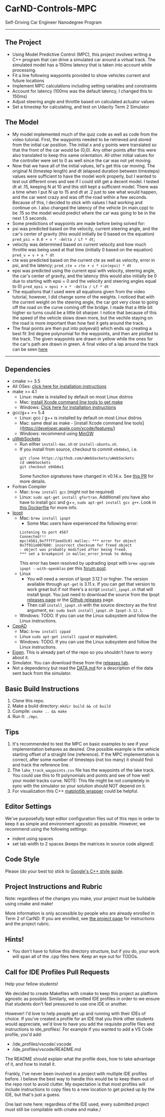 # CarND-Controls-MPC
Self-Driving Car Engineer Nanodegree Program

---

## The Project

* Using Model Predictive Control (MPC), this project involves writing a C++ program that can drive a simulated car around a virtual track. The simulated model has a 150ms latency that is taken into account while processing.
 * Fit a line following waypoints provided to show vehicles current and future locations
 * Implement MPC calculations including setting variables and constraints
 * Account for latency (100ms was the default latency, I changed this to 150ms)
 * Adjust steering angle and throttle based on calculated actuator values
 * Set a timestep for calculating, and test on Udacity Term 2 Simulator
 
 ## The Model
 
 * My model implemented much of the quiz code as well as code from the video tutorial. First, the waypoints needed to be retrieved and stored from the initial car position. The initial x and y points were translated so that the front of the car would be (0,0). Any other points after this were also translated to keep this same orientation. All other initial values for the controller were set to 0 as well since the car was not yet moving. 
 * Now that we have all of the initial values, let's get this car moving. The original N (timestep length) and dt (elapsed duration between timesteps) values were sufficient to have the model work properly, but I wanted to test out different ones and see if I could still get a decent model. I tested dt at .15, keeping N at 10 and this still kept a sufficient model. There was a time when I put N up to 15 and dt at .2 just to see what would happen, and the car went crazy and was off the road within a few seconds. Because of this, I decided to stick with values I had working and continue on. I also changed the latency of the vehicle (in main.cpp) to be .15 so the model would predict where the car was going to be in the next 1.5 seconds. 
 * Some predictions of waypoints are made before being solved for:
  * psi was predicted based on the velocity, current steering angle, and the car's center of gravity (this would initially be 0 based on the equation) ```pred_psi = 0.0 + v * -delta / Lf * dt```;
  * velocity was determined based on current velocity and how much throttle was being used at that time (initially 0 based on the equation) ```pred_v = v + a * dt```
  * cte was predicted based on the current cte as well as velocity, error in psi, and the latency; ```pred_cte = cte + v * sin(epsi) * dt```
  * epsi was predicted using the current epsi with velocity, steering angle, the car's center of gravity, and the latency (this would also initially be 0 due to starting with epsi = 0 and the velocity and steering angles equal to 0) ```pred_epsi = epsi + v * -delta / Lf * dt```
 * The equations that I used were all equations given from the video tutorial, however, I did change some of the weights. I noticed that with the current weight on the steering angle, the car got very close to going off the road on the curve coming off the bridge. I made that a little bit higher so turns could be a little bit sharper. I notice that because of this the speed of the vehicle slows down more, but the vechile staying on the road is more important than how fast it gets around the track. 
 * The final points are then put into polyeval() which ends up creating a best fit 3rd degree polynomial for the waypoints, and then are plotted to the track. The given waypoints are drawn in yellow while the ones for the car's path are drawn in green. A final video of a lap around the track can be seen [here](CarND-MPC-Project-Lap.mov)
 
 
---

## Dependencies

* cmake >= 3.5
 * All OSes: [click here for installation instructions](https://cmake.org/install/)
* make >= 4.1
  * Linux: make is installed by default on most Linux distros
  * Mac: [install Xcode command line tools to get make](https://developer.apple.com/xcode/features/)
  * Windows: [Click here for installation instructions](http://gnuwin32.sourceforge.net/packages/make.htm)
* gcc/g++ >= 5.4
  * Linux: gcc / g++ is installed by default on most Linux distros
  * Mac: same deal as make - [install Xcode command line tools]((https://developer.apple.com/xcode/features/)
  * Windows: recommend using [MinGW](http://www.mingw.org/)
* [uWebSockets](https://github.com/uWebSockets/uWebSockets)
  * Run either `install-mac.sh` or `install-ubuntu.sh`.
  * If you install from source, checkout to commit `e94b6e1`, i.e.
    ```
    git clone https://github.com/uWebSockets/uWebSockets 
    cd uWebSockets
    git checkout e94b6e1
    ```
    Some function signatures have changed in v0.14.x. See [this PR](https://github.com/udacity/CarND-MPC-Project/pull/3) for more details.
* Fortran Compiler
  * Mac: `brew install gcc` (might not be required)
  * Linux: `sudo apt-get install gfortran`. Additionall you have also have to install gcc and g++, `sudo apt-get install gcc g++`. Look in [this Dockerfile](https://github.com/udacity/CarND-MPC-Quizzes/blob/master/Dockerfile) for more info.
* [Ipopt](https://projects.coin-or.org/Ipopt)
  * Mac: `brew install ipopt`
       +  Some Mac users have experienced the following error:
       ```
       Listening to port 4567
       Connected!!!
       mpc(4561,0x7ffff1eed3c0) malloc: *** error for object 0x7f911e007600: incorrect checksum for freed object
       - object was probably modified after being freed.
       *** set a breakpoint in malloc_error_break to debug
       ```
       This error has been resolved by updrading ipopt with
       ```brew upgrade ipopt --with-openblas```
       per this [forum post](https://discussions.udacity.com/t/incorrect-checksum-for-freed-object/313433/19).
  * Linux
    * You will need a version of Ipopt 3.12.1 or higher. The version available through `apt-get` is 3.11.x. If you can get that version to work great but if not there's a script `install_ipopt.sh` that will install Ipopt. You just need to download the source from the Ipopt [releases page](https://www.coin-or.org/download/source/Ipopt/) or the [Github releases](https://github.com/coin-or/Ipopt/releases) page.
    * Then call `install_ipopt.sh` with the source directory as the first argument, ex: `sudo bash install_ipopt.sh Ipopt-3.12.1`. 
  * Windows: TODO. If you can use the Linux subsystem and follow the Linux instructions.
* [CppAD](https://www.coin-or.org/CppAD/)
  * Mac: `brew install cppad`
  * Linux `sudo apt-get install cppad` or equivalent.
  * Windows: TODO. If you can use the Linux subsystem and follow the Linux instructions.
* [Eigen](http://eigen.tuxfamily.org/index.php?title=Main_Page). This is already part of the repo so you shouldn't have to worry about it.
* Simulator. You can download these from the [releases tab](https://github.com/udacity/self-driving-car-sim/releases).
* Not a dependency but read the [DATA.md](./DATA.md) for a description of the data sent back from the simulator.


## Basic Build Instructions


1. Clone this repo.
2. Make a build directory: `mkdir build && cd build`
3. Compile: `cmake .. && make`
4. Run it: `./mpc`.

## Tips

1. It's recommended to test the MPC on basic examples to see if your implementation behaves as desired. One possible example
is the vehicle starting offset of a straight line (reference). If the MPC implementation is correct, after some number of timesteps
(not too many) it should find and track the reference line.
2. The `lake_track_waypoints.csv` file has the waypoints of the lake track. You could use this to fit polynomials and points and see of how well your model tracks curve. NOTE: This file might be not completely in sync with the simulator so your solution should NOT depend on it.
3. For visualization this C++ [matplotlib wrapper](https://github.com/lava/matplotlib-cpp) could be helpful.

## Editor Settings

We've purposefully kept editor configuration files out of this repo in order to
keep it as simple and environment agnostic as possible. However, we recommend
using the following settings:

* indent using spaces
* set tab width to 2 spaces (keeps the matrices in source code aligned)

## Code Style

Please (do your best to) stick to [Google's C++ style guide](https://google.github.io/styleguide/cppguide.html).

## Project Instructions and Rubric

Note: regardless of the changes you make, your project must be buildable using
cmake and make!

More information is only accessible by people who are already enrolled in Term 2
of CarND. If you are enrolled, see [the project page](https://classroom.udacity.com/nanodegrees/nd013/parts/40f38239-66b6-46ec-ae68-03afd8a601c8/modules/f1820894-8322-4bb3-81aa-b26b3c6dcbaf/lessons/b1ff3be0-c904-438e-aad3-2b5379f0e0c3/concepts/1a2255a0-e23c-44cf-8d41-39b8a3c8264a)
for instructions and the project rubric.

## Hints!

* You don't have to follow this directory structure, but if you do, your work
  will span all of the .cpp files here. Keep an eye out for TODOs.

## Call for IDE Profiles Pull Requests

Help your fellow students!

We decided to create Makefiles with cmake to keep this project as platform
agnostic as possible. Similarly, we omitted IDE profiles in order to we ensure
that students don't feel pressured to use one IDE or another.

However! I'd love to help people get up and running with their IDEs of choice.
If you've created a profile for an IDE that you think other students would
appreciate, we'd love to have you add the requisite profile files and
instructions to ide_profiles/. For example if you wanted to add a VS Code
profile, you'd add:

* /ide_profiles/vscode/.vscode
* /ide_profiles/vscode/README.md

The README should explain what the profile does, how to take advantage of it,
and how to install it.

Frankly, I've never been involved in a project with multiple IDE profiles
before. I believe the best way to handle this would be to keep them out of the
repo root to avoid clutter. My expectation is that most profiles will include
instructions to copy files to a new location to get picked up by the IDE, but
that's just a guess.

One last note here: regardless of the IDE used, every submitted project must
still be compilable with cmake and make./
